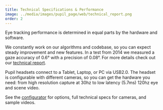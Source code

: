```yaml
---
title: Technical Specifications & Performance
image: ../media/images/pupil_page/web/technical_report.png
order: 2
---
```


Eye tracking performance is determined in equal parts by the hardware and software. 

We constantly work on our algorithms and codebase, so you can expect steady improvement and new features. In a test from 2014 we measured a gaze accuracy of 0.6° with a precision of 0.08°. For more details check out our [technical report][1].

Pupil headsets connect to a Tablet, Laptop, or PC via USB2.0. The headset is configurable with different cameras, so you can get the hardware you need: from high resolution capture at 30hz to low latency (5.7ms) 120hz eye and scene video. 

See the [configurator][2] for options, full technical specs for cameras, and sample videos.
  
[1]: http://arxiv.org/abs/1405.0006 "Pupil: An Open Source Platform for Pervasive Eye Tracking and Mobile Gaze-based Interaction"
[2]: /store "Pupil Store"